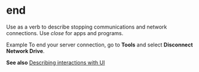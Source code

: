 # end

Use as a verb to describe stopping communications and network connections. Use *close* for apps and programs.

Example To end your server connection, go to **Tools** and select **Disconnect Network Drive**.

**See also** [Describing interactions with UI](/style-guide/procedures-instructions/describing-interactions-with-ui)
